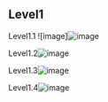 ## Level1
Level1.1 ![image]![image](https://github.com/AnchisaPhetnoi/COM-LAB-I-LabSheet-Week-11/assets/144197034/568fdfd0-9473-45fa-8f40-1150e4239afe)

Level1.2![image](https://github.com/AnchisaPhetnoi/COM-LAB-I-LabSheet-Week-11/assets/144197034/37b0e30c-16c0-46c2-8db1-5fdd33a58dcc)


Level1.3![image](https://github.com/AnchisaPhetnoi/COM-LAB-I-LabSheet-Week-11/assets/144197034/db4422b8-0ff5-4f23-b877-e3b0f53ed547)


Level1.4![image](https://github.com/AnchisaPhetnoi/COM-LAB-I-LabSheet-Week-11/assets/144197034/a722d6e8-4555-4501-a624-6f5a80d197e6)
